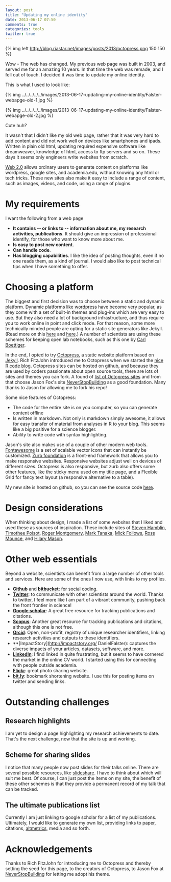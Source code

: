 ```yaml
---
layout: post
title: "Updating my online identity"
date: 2013-06-17 07:50
comments: true
categories: tools
twitter: true
---
```


{% img left http://blog.riastar.net/images/posts/2013/octopress.png 150 150 %}

Wow - The web has changed. My previous web page was built in 2003, and served me
for an amazing 10 years. In that time the web was remade, and
I fell out of touch. I decided it was time to update my online identity.
<!--more -->

This is what I used to look like:

{% img ../../../../../images/2013-06-17-updating-my-online-identity/Falster-webapge-old-1.jpg %}

{% img ../../../../../images/2013-06-17-updating-my-online-identity/Falster-webapge-old-2.jpg %}

Cute huh?

It wasn't that I didn't like my old web page, rather that it was very hard to
add content and did not work well on devices like smartphones and ipads. Written in
plain old html, updating required expensive software like dreamweaver,
knowledge of html, access to ftp servers and so on. These days it seems only
engineers write websites from scratch.

[Web 2.0](http://en.wikipedia.org/wiki/Web_2.0) allows ordinary users to
generate content on platforms like wordpress, google sites, and academia.edu,
without knowing any html or tech tricks. These new sites also make it easy to
include a range of content, such as images, videos, and code, using a range of
plugins.

# My requirements

I want the following from a web page

- **It contains -- or links to -- information about me, my research activities,
  publications**. It should give an impression of professional identify, for
those who want to know more about me.
- **Is easy to post new content**.
- **Can handle code**.
- **Has blogging capabilities**. I like the idea of posting thoughts, even if
no one reads them, as a kind of journal. I would also like to post technical
tips when I have something to offer.

# Choosing a platform
The biggest and first decision was to choose between a static and dynamic
platform. Dynamic platforms like [wordpress](www.wordpress.com) have become very
popular, as they come with a set of built-in themes and plug-ins which are very
easy to use. But they also need a lot of background infrastructure, and thus
require you to work online in point and click mode. For that reason,  some more
technically minded people are opting for a static site generators like Jekyll.
(Read more on this
[here](http://decomplecting.org/blog/2012/07/04/static-is-beautiful/) and
[here](http://www.adrianartiles.com/blog/2012/09/09/why-i-chose-jekyll-slash-octopress-over-wordpress/).)
A number of scientists are using these schemes for keeping open lab notebooks,
such as this one by [Carl Boettiger](http://carlboettiger.info/lab-notebook.html).

In the end, I opted to try [Octopress](http://octopress.org/), a static website
platform based on [Jekyll](https://github.com/mojombo/jekyll). Rich FitzJohn
introduced me to Octopress when we started the [nice R code
blog](http://nicercode.github.io/). Octopress sites can be hosted on github, and
because they are used by coders passionate about open source tools, there are
lots of sites and themes you can fork. A found of
[list of Octopress sites](https://github.com/imathis/octopress/wiki/Octopress-Sites)
and from that choose Jason Fox's site [NeverStopBuilding](http://neverstopbuilding.net/)
as a good foundation. Many thanks to Jason for allowing me to fork his repo!

Some nice features of Octopress:

- The code for the entire site is on you computer, so you can generate content
offline
- Is written in markdown. Not only is markdown simply awesome, it allows for
  easy transfer of material from analyses in R to your blog. This seems like a
  big positive for a science blogger.
- Ability to write code with syntax highlighting.

Jason's site also makes use of a couple of other modern web tools.
[Fontawesome](http://fortawesome.github.io/Font-Awesome/) is a set of scalable
vector icons that can instantly be customized. [Zurb
foundation](http://foundation.zurb.com/) is a front-end framework that allows
you to make responsive websites. Responsive websites adjust well on devices of
different sizes. Octopress is also responsive, but zurb also offers some other
features, like the sticky menu used on my title page, and a Flexible Grid for
fancy text layout (a responsive alternative to a table).

My new site is hosted on github, so you can see the source code
[here](https://github.com/dfalster/dfalster.github.io/tree/source).

# Design considerations

When thinking about design, I made a list of some websites that I liked and used
these as sources of inspiration. These include sites of [Steven Hamblin](http://winawer.org/),
[Timothee Poisot](http://timotheepoisot.fr/),
[Roger Montgomery](http://rogermontgomery.com/),
[Mark Tanaka](http://www.emi.unsw.edu.au/~tanakalab/),
[Mick Follows](http://darwinproject.mit.edu/),
[Ross Mounce](http://rossmounce.co.uk/), and
[Hilary Mason](http://www.hilarymason.com/).

# Other web essentials

Beyond a website, scientists can benefit from a large number of other tools and
services. Here are some of the ones I now use, with links to my profiles.

- **[Github](https://github.com/dfalster)** and
  **[bitbucket](https://bitbucket.org/dfalster/)**: for social coding.
- **[Twitter](https://twitter.com/adaptive_plant)**: to communicate with other
  scientists around the world. Thanks to twitter, I feel more like I am part of
  a vibrant community, pushing back the front frontier in science!
- **[Google scholar](http://scholar.google.com/citations?user=Ef_nLusAAAAJ&hl=en&oi=sra)**:
  A great free resource for tracking publications and citations.
- **[Scopus](http://www.scopus.com/author/profile.url?aid=6507695598)**: Another
  great resource for tracking publications and citations, although this one is
  not free.
- **[Orcid](http://orcid.org/0000-0002-9814-092X)**: Open, non-profit, registry
  of unique researcher identifiers, linking research activities and outputs to
  these identifiers.
- **[ImpactStory](http://impactstory.org/ DanielFalster): captures the diverse impacts of your articles, datasets, software, and more.
- **[LinkedIn](http://au.linkedin.com/in/danielfalster/)**: I find linked in
  quite frustrating, but it seems to have cornered the market in the online CV
  world. I started using this for connecting with people outside academia.
- **[Flickr](https://www.flickr.com/96748722@N06/)**: great photo sharing
  website.
- **[bit.ly](https://bitly.com/)**: bookmark shortening website. I use this for
  posting items on twitter and sending links.

# Outstanding challenges

## Research highlights

I am yet to design a page highlighting my research achievements to date. That's
the next challenge, now that the site is up and working.

## Scheme for sharing slides

I notice that many people now post slides for their talks online. There are several
possible resources, like [slideshare](https://www.slideshare.net/). I have to
think about which will suit me best. Of course, I can just post the items on my
site, the  benefit of these other schemes is that they provide a permanent
record of my talk that can be tracked.

## The ultimate publications list

Currently I am just linking to google scholar for a list of my publications.
Ultimately, I would like to generate my own list, providing links to paper, citations, [altmetrics](http://www.altmetric.com/), media and so forth.

# Acknowledgements
Thanks to Rich FitzJohn for introducing me to Octopress and thereby setting the
 seed for this page, to the creators of Octopress, to Jason Fox at
 [NeverStopBuilding](http://neverstopbuilding.net/) for letting me adopt his theme.

